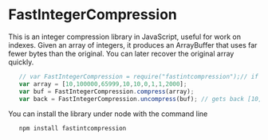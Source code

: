 # FastIntegerCompression

This is an integer compression library in JavaScript, useful for work on indexes.
Given an array of integers, it produces an ArrayBuffer that uses far fewer bytes
than the original. You can later recover the original array quickly.


```javascript
   // var FastIntegerCompression = require("fastintcompression");// if you use node
   var array = [10,100000,65999,10,10,0,1,1,2000];
   var buf = FastIntegerCompression.compress(array);
   var back = FastIntegerCompression.uncompress(buf); // gets back [10,100000,65999,10,10,0,1,1,2000]
``` 

You can install the library under node with the command line
```bash
   npm install fastintcompression
```
